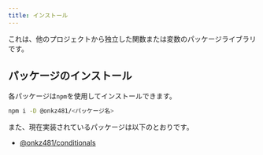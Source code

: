 ```yaml
---
title: インストール
---
```


これは、他のプロジェクトから独立した関数または変数のパッケージライブラリです。

## パッケージのインストール

各パッケージは`npm`を使用してインストールできます。

```bash
npm i -D @onkz481/<パッケージ名>
```

また、現在実装されているパッケージは以下のとおりです。

- [@onkz481/conditionals](../category/conditionals)
